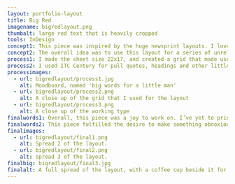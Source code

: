 ```yaml
---
layout: portfolio-layout
title: Big Red
imagename: bigredlayout.png
thumbalt: large red text that is heavily cropped
tools: InDesign
concept1: This piece was inspired by the huge newsprint layouts. I love the idea of having a magazine, which usually makes great use of the space, and a newspaper that takes up every inch possible, and reversing it.
concept2: The overall idea was to use this layout for a series of unrelated articles, and have it work together and cope with each article need.
process1: I made the sheet size 22x17, and created a grid that made use of the space—and that fit the enormous cap height, and allowed for columns to fit comfortably. I used Futura for the titles and copy, and because of its wonderful even tendencies, I was able to fully justify the type without fighting the font or columns.
process2: I used ITC Century for pull quotes, headings and other little details.  The most interesting part was the colour. I did the red and black as Pantone colours, in order to allow for the transparency. This would increase the readability of the body copy overtop of the title or quote.
processimages:
  - url: bigredlayout/process1.jpg
    alt: Moodboard, named 'big words for a little man'
  - url: bigredlayout/process2.png
    alt: A close up of the grid that I used for the layout
  - url: bigredlayout/process3.png
    alt: A close up of the working type
finalwords1: Overall, this piece was a joy to work on. I’ve yet to print it on a sheet of newsprint, but I look forward to it!
finalwords2: This piece fulfilled the desire to make something obnoxiously large and bold, and something that demanded attention no matter what article was in place.
finalimages:
  - url: bigredlayout/final1.png
    alt: Spread 2 of the layout.
  - url: bigredlayout/final2.png
    alt: spread 3 of the layout.
finalbig: bigredlayout/final3.jpg
finalalt: A full spread of the layout, with a coffee cup beside it for scale.
---
```

